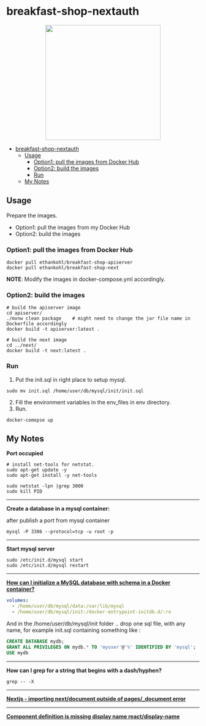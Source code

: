 # breakfast-shop-nextauth

<p align="center">
  <img src="breakfast-shop-nextauth-demo.gif" width="300">
</p>

- [breakfast-shop-nextauth](#breakfast-shop-nextauth)
  - [Usage](#usage)
    - [Option1: pull the images from Docker Hub](#option1-pull-the-images-from-docker-hub)
    - [Option2: build the images](#option2-build-the-images)
    - [Run](#run)
  - [My Notes](#my-notes)

## Usage

Prepare the images.

- Option1: pull the images from my Docker Hub
- Option2: build the images

### Option1: pull the images from Docker Hub

```shell
docker pull ethankohl/breakfast-shop-apiserver
docker pull ethankohl/breakfast-shop-next
```

**NOTE**: Modify the images in docker-compose.yml accordingly.

### Option2: build the images

```shell
# build the apiserver image
cd apiserver/
./mvnw clean package    # might need to change the jar file name in Dockerfile accordingly
docker build -t apiserver:latest .

# build the next image
cd ../next/
docker build -t next:latest .
```

### Run

1. Put the init.sql in right place to setup mysql.

```shell
sudo mv init.sql /home/user/db/mysql/init/init.sql
```

2. Fill the environment variables in the env_files in env directory.
3. Run.

```shell
docker-comopse up
```

## My Notes

**Port occupied**

```shell
# install net-tools for netstat.
sudo apt-get update -y
sudo apt-get install -y net-tools

sudo netstat -lpn |grep 3000
sudo kill PID
```

---

**Create a database in a mysql container:**

after publish a port from mysql container

```shell
mysql -P 3306 --protocol=tcp -u root -p
```

---

**Start mysql server**

```shell
sudo /etc/init.d/mysql start
sudo /etc/init.d/mysql restart
```

---

[**How can I initialize a MySQL database with schema in a Docker container?**](https://stackoverflow.com/questions/29145370/how-can-i-initialize-a-mysql-database-with-schema-in-a-docker-container)

```yaml
volumes:
  - /home/user/db/mysql/data:/var/lib/mysql
  - /home/user/db/mysql/init:/docker-entrypoint-initdb.d/:ro
```

And in the /home/user/db/mysql/init folder .. drop one sql file, with any name, for example init.sql containing something like :

```sql
CREATE DATABASE mydb;
GRANT ALL PRIVILEGES ON mydb.* TO 'myuser'@'%' IDENTIFIED BY 'mysql';
USE mydb
```

---

**How can I grep for a string that begins with a dash/hyphen?**

```shell
grep -- -X
```

---

[**Nextjs - importing next/document outside of pages/\_document error**](https://stackoverflow.com/questions/69061240/nextjs-importing-next-document-outside-of-pages-document-error)

---

[**Component definition is missing display name react/display-name**](https://stackoverflow.com/questions/52992932/component-definition-is-missing-display-name-react-display-name)
